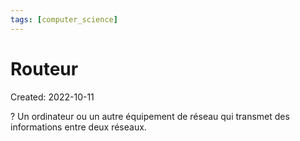 ```yaml
---
tags: [computer_science] 
---
```

# Routeur
Created: 2022-10-11

?
Un ordinateur ou un autre équipement de réseau qui transmet des informations entre deux réseaux.
<!--SR:!2022-10-27,11,250-->